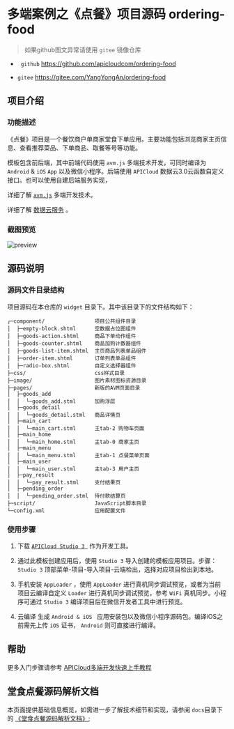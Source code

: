 # 多端案例之《点餐》项目源码 ordering-food

> 如果github图文异常请使用 ` gitee ` 镜像仓库

-  ` github`  https://github.com/apicloudcom/ordering-food

-  ` gitee `  https://gitee.com/YangYongAn/ordering-food
## 项目介绍
### 功能描述
《点餐》项目是一个餐饮商户单商家堂食下单应用。主要功能包括浏览商家主页信息、查看推荐菜品、下单商品、取餐等号等功能。

模板包含前后端，其中前端代码使用 ` avm.js ` 多端技术开发，可同时编译为 ` Android `  &  ` iOS `   ` App ` 以及微信小程序。后端使用 ` APICloud ` 数据云3.0云函数自定义接口。也可以使用自建后端服务实现，

详细了解 [` avm.js `](https://docs.apicloud.com/apicloud3/?uzchannel=30) 多端开发技术。

详细了解 [数据云服务](https://docs.apicloud.com/Cloud-API/sentosa?uzchannel=30) 。


### 截图预览
![preview](docs/preview.jpg)
## 源码说明

### 源码文件目录结构
项目源码在本仓库的  ` widget ` 目录下。其中该目录下的文件结构如下： 
~~~
┌─component/                项目公共组件目录
│  ├─empty-block.shtml      空数据占位图组件
│  ├─goods-action.shtml     商品下单动作组件
│  ├─goods-counter.shtml    商品加购计数器组件
│  ├─goods-list-item.shtml  主页商品列表单品组件
│  ├─order-item.shtml       订单列表单品组件
│  ├─radio-box.shtml        自定义选择器组件
├─css/                      css样式目录
├─image/                    图片素材图标资源目录
├─pages/                    新版的AVM页面目录
│  ├─goods_add
│  │  └─goods_add.stml      加购浮层
│  ├─goods_detail
│  │  └─goods_detail.stml   商品详情页
│  ├─main_cart
│  │  └─main_cart.stml      主tab-2 购物车页面
│  ├─main_home
│  │  └─main_home.stml      主tab-0 商家主页
│  ├─main_menu
│  │  └─main_menu.stml      主tab-1 点餐菜单页面
│  ├─main_user
│  │  └─main_user.stml      主tab-3 用户主页
│  ├─pay_result
│  │  └─pay_result.stml     支付结果页
│  ├─pending_order
│  │  └─pending_order.stml  待付款结算页
├─script/                   JavaScript脚本目录
└─config.xml                应用配置文件
~~~
### 使用步骤
1. 下载 [` APICloud Studio 3  `](https://www.apicloud.com/studio3?uzchannel=30#downloadBtn) 作为开发工具。

2. 通过此模板创建应用后，使用 ` Studio 3 ` 导入创建的模板应用项目。步骤： ` Studio 3 ` 顶部菜单-项目-导入项目-云端检出，选择对应项目检出到本地。

3. 手机安装 ` AppLoader ` ，使用 ` AppLoader ` 进行真机同步调试预览，或者为当前项目云编译自定义 ` Loader ` 进行真机同步调试预览，参考 ` WiFi ` 真机同步。小程序可通过 ` Studio 3 ` 编译项目后在微信开发者工具中进行预览。

4. 云编译 生成 ` Android & iOS  ` 应用安装包以及微信小程序源码包。编译iOS之前需先上传 ` iOS ` 证书， ` Android ` 则可直接进行编译。

## 帮助

更多入门步骤请参考 [APICloud多端开发快速上手教程](https://github.com/apicloudcom/hello-app)

## 堂食点餐源码解析文档
本页面提供基础信息概览，如需进一步了解技术细节和实现，请参阅 ` docs `目录下的 [《堂食点餐源码解析文档》](./docs/README.md);
